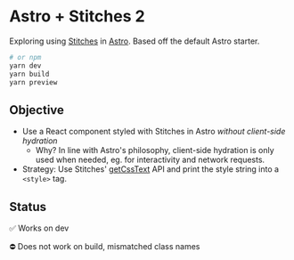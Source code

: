 # Astro + Stitches 2

Exploring using [Stitches](https://stitches.dev/) in [Astro](https://astro.build/). Based off the default Astro starter.

```bash
# or npm
yarn dev
yarn build
yarn preview
```

## Objective

- Use a React component styled with Stitches in Astro _without client-side hydration_
  - Why? In line with Astro's philosophy, client-side hydration is only used when needed, eg. for interactivity and network requests.
- Strategy: Use Stitches' [getCssText](https://stitches.dev/docs/api#getcsstext) API and print the style string into a `<style>` tag.

## Status

✅ Works on dev

⛔️ Does not work on build, mismatched class names